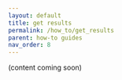 ```yaml
---
layout: default
title: get results
permalink: /how_to/get_results
parent: how-to guides
nav_order: 8
---
```


(content coming soon)
